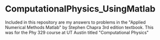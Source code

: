 # ComputationalPhysics_UsingMatlab
Included in this repository are my answers to problems in the "Applied Numerical Methods Matlab" by Stephen Chapra 
3rd edition textbook. This was for the Phy 329 course at UT Austin titled "Computational Physics"
